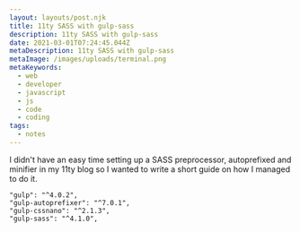```yaml
---
layout: layouts/post.njk
title: 11ty SASS with gulp-sass
description: 11ty SASS with gulp-sass
date: 2021-03-01T07:24:45.044Z
metaDescription: 11ty SASS with gulp-sass
metaImage: /images/uploads/terminal.png
metaKeywords:
  - web
  - developer
  - javascript
  - js
  - code
  - coding
tags:
  - notes
---
```

I didn't have an easy time setting up a SASS preprocessor, autoprefixed and minifier in my 11ty blog so I wanted to write a short guide on how I managed to do it.

    "gulp": "^4.0.2",
    "gulp-autoprefixer": "^7.0.1",
    "gulp-cssnano": "^2.1.3",
    "gulp-sass": "^4.1.0",